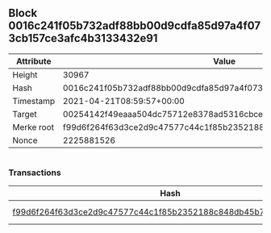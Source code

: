 ## Block 0016c241f05b732adf88bb00d9cdfa85d97a4f073cb157ce3afc4b3133432e91

Attribute | Value
--- | ---
Height | 30967
Hash | 0016c241f05b732adf88bb00d9cdfa85d97a4f073cb157ce3afc4b3133432e91
Timestamp | 2021-04-21T08:59:57+00:00
Target | 00254142f49eaaa504dc75712e8378ad5316cbcead634704b3734b6271167cc4
Merke root | f99d6f264f63d3ce2d9c47577c44c1f85b2352188c848db45b7d7f828eba3c69
Nonce | 2225881526

```

```

### Transactions

Hash | Amount
--- | ---
[f99d6f264f63d3ce2d9c47577c44c1f85b2352188c848db45b7d7f828eba3c69](f99d6f264f63d3ce2d9c47577c44c1f85b2352188c848db45b7d7f828eba3c69.md) | 10.00000000 SKEPTI 
